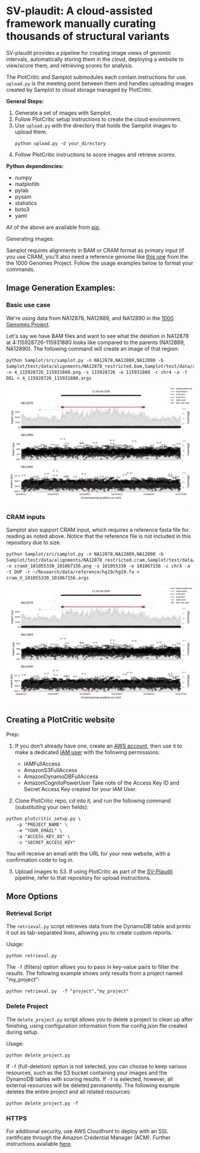 # SV-plaudit: A cloud-assisted framework manually curating thousands of structural variants

SV-plaudit provides a pipeline for creating image views of genomic intervals, automatically storing them in the cloud, deploying a website to view/score them, and retrieving scores for analysis.

The PlotCritic and Samplot submodules each contain instructions for use. `upload.py` is the meeting point between them and handles uploading images created by Samplot to cloud storage managed by PlotCritic.

**General Steps:**
1. Generate a set of images with Samplot.
2. Follow PlotCritic setup instructions to create the cloud environment.
3. Use `upload.py` with the directory that holds the Samplot images to upload them.
    ```
    python upload.py -d your_directory
    ```
4. Follow PlotCritic instructions to score images and retrieve scores.

**Python dependencies:**
* numpy
* matplotlib
* pylab
* pysam
* statistics
* boto3
* yaml 

All of the above are available from [pip](https://pypi.python.org/pypi/pip).

Generating images:

Samplot requires alignments in BAM or CRAM format as primary input (if you use CRAM, you'll also need a reference genome like [this one](ftp://ftp-trace.ncbi.nih.gov/1000genomes/ftp/technical/reference/human_g1k_v37.fasta.gz) from the the 1000 Genomes Project. Follow the usage examples below to format your commands.
## Image Generation Examples: 


### Basic use case
We're  using data from NA12878, NA12889, and NA12890 in the [1000 Genomes Project](http://www.internationalgenome.org/about). 

Let's say we have BAM files and want to see what the deletion in NA12878 at 4:115928726-115931880 looks like compared to the parents (NA12889, NA12890). 
The following command will create an image of that region:
```
python Samplot/src/samplot.py -n NA12878,NA12889,NA12890 -b Samplot/test/data/alignments/NA12878_restricted.bam,Samplot/test/data/alignments/NA12889_restricted.bam,Samplot/test/data/alignments/NA12890_restricted.bam -o 4_115928726_115931880.png -s 115928726 -e 115931880 -c chr4 -a -t DEL > 4_115928726_115931880.args
```

<img src="/doc/imgs/X_101055330_101067156.png">

### CRAM inputs
Samplot also support CRAM input, which requires a reference fasta file for reading as noted above. Notice that the reference file is not included in this repository due to size.

```
python Samplot/src/samplot.py -n NA12878,NA12889,NA12890 -b Samplot/test/data/alignments/NA12878_restricted.cram,Samplot/test/data/alignments/NA12889_restricted.cram,Samplot/test/data/alignments/NA12890_restricted.cram -o cramX_101055330_101067156.png -s 101055330 -e 101067156 -c chrX -a -t DUP -r ~/Research/data/reference/hg19/hg19.fa > cram_X_101055330_101067156.args
```
<img src="doc/imgs/cramX_101055330_101067156.png">

## Creating a PlotCritic website
Prep:

1. If you don't already have one, create an [AWS account](https://portal.aws.amazon.com/gp/aws/developer/registration/index.html), then use it to make a dedicated [IAM user](http://docs.aws.amazon.com/IAM/latest/UserGuide/id_users_create.html#id_users_create_console) with the following permissions:
   * IAMFullAccess
   * AmazonS3FullAccess
   * AmazonDynamoDBFullAccess
   * AmazonCognitoPowerUser
Take note of the Access Key ID and Secret Access Key created for your IAM User.

2. Clone PlotCritic repo, cd into it, and run the following command (substituting your own fields):
```
python plotcritic_setup.py \
	-p "PROJECT_NAME" \
	-e "YOUR_EMAIL" \
	-a "ACCESS_KEY_ID" \
	-s "SECRET_ACCESS_KEY"
```
You will receive an email with the URL for your new website, with a confirmation code to log in.

3. Upload images to S3. If using PlotCritic as part of the [SV-Plaudit](https://github.com/jbelyeu/SV-Plaudit) pipeline, refer to that repository for upload instructions.



## More Options
### Retrieval Script
The `retrieval.py` script retrieves data from the DynamoDB table and prints it out as tab-separated lines, allowing you to create custom reports.

Usage:
```
python retrieval.py 
```

The `-f` (filters) option allows you to pass in key-value pairs to filter the results. 
The following example shows only results from a project named "my_project":
```
python retrieval.py  -f "project","my_project"
```

### Delete Project
The `delete_project.py` script allows you to delete a project to clean up after finishing, using configuration information from the config.json file created during setup. 

Usage:
```
python delete_project.py 
```

If `-f` (full-deletion) option is not selected, you can choose to keep various resources, such as the S3 bucket containing your images and the DynamoDB tables with scoring results. If `-f` is selected, however, all external resources will be deleted permanently.
The following example deletes the entire project and all related resources:
```
python delete_project.py -f
```

### HTTPS
For additional security, use AWS Cloudfront to deploy with an SSL certificate through the Amazon Credential Manager (ACM). Further instructions available [here](http://docs.aws.amazon.com/AmazonCloudFront/latest/DeveloperGuide/GettingStarted.html).
